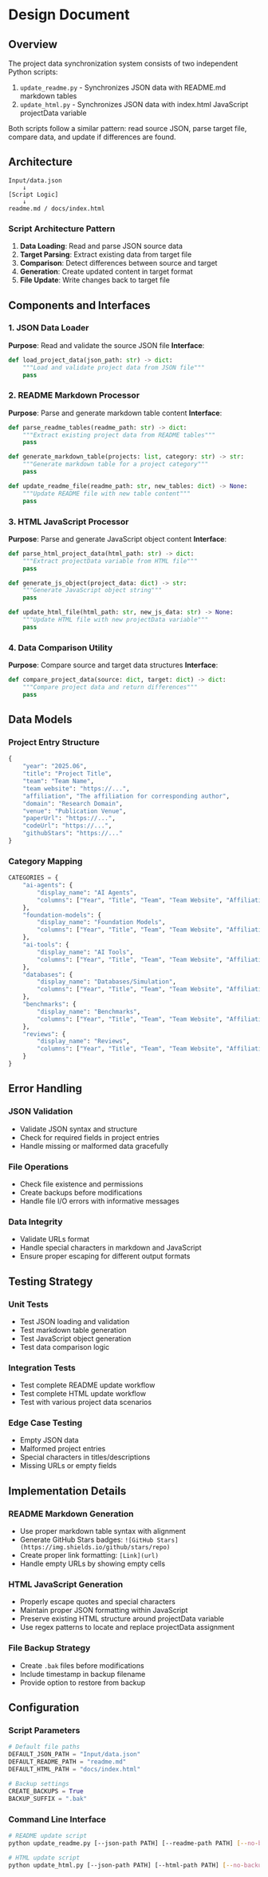 # Design Document

## Overview

The project data synchronization system consists of two independent Python scripts:
1. `update_readme.py` - Synchronizes JSON data with README.md markdown tables
2. `update_html.py` - Synchronizes JSON data with index.html JavaScript projectData variable

Both scripts follow a similar pattern: read source JSON, parse target file, compare data, and update if differences are found.

## Architecture

```
Input/data.json
    ↓
[Script Logic]
    ↓
readme.md / docs/index.html
```

### Script Architecture Pattern
1. **Data Loading**: Read and parse JSON source data
2. **Target Parsing**: Extract existing data from target file
3. **Comparison**: Detect differences between source and target
4. **Generation**: Create updated content in target format
5. **File Update**: Write changes back to target file

## Components and Interfaces

### 1. JSON Data Loader
**Purpose**: Read and validate the source JSON file
**Interface**:
```python
def load_project_data(json_path: str) -> dict:
    """Load and validate project data from JSON file"""
    pass
```

### 2. README Markdown Processor
**Purpose**: Parse and generate markdown table content
**Interface**:
```python
def parse_readme_tables(readme_path: str) -> dict:
    """Extract existing project data from README tables"""
    pass

def generate_markdown_table(projects: list, category: str) -> str:
    """Generate markdown table for a project category"""
    pass

def update_readme_file(readme_path: str, new_tables: dict) -> None:
    """Update README file with new table content"""
    pass
```

### 3. HTML JavaScript Processor
**Purpose**: Parse and generate JavaScript object content
**Interface**:
```python
def parse_html_project_data(html_path: str) -> dict:
    """Extract projectData variable from HTML file"""
    pass

def generate_js_object(project_data: dict) -> str:
    """Generate JavaScript object string"""
    pass

def update_html_file(html_path: str, new_js_data: str) -> None:
    """Update HTML file with new projectData variable"""
    pass
```

### 4. Data Comparison Utility
**Purpose**: Compare source and target data structures
**Interface**:
```python
def compare_project_data(source: dict, target: dict) -> dict:
    """Compare project data and return differences"""
    pass
```

## Data Models

### Project Entry Structure
```python
{
    "year": "2025.06",
    "title": "Project Title",
    "team": "Team Name",
    "team website": "https://...",
    "affiliation", "The affiliation for corresponding author",
    "domain": "Research Domain",
    "venue": "Publication Venue",
    "paperUrl": "https://...",
    "codeUrl": "https://...",
    "githubStars": "https://..."
}
```

### Category Mapping
```python
CATEGORIES = {
    "ai-agents": {
        "display_name": "AI Agents",
        "columns": ["Year", "Title", "Team", "Team Website", "Affiliation", "Domain", "Venue", "Paper URL", "Code URL", "GitHub Stars"]
    },
    "foundation-models": {
        "display_name": "Foundation Models", 
        "columns": ["Year", "Title", "Team", "Team Website", "Affiliation", "Domain", "Venue", "Paper URL", "Code URL", "GitHub Stars"]
    },
    "ai-tools": {
        "display_name": "AI Tools",
        "columns": ["Year", "Title", "Team", "Team Website", "Affiliation", "Domain", "Venue", "Paper URL", "Code URL", "GitHub Stars"]
    },
    "databases": {
        "display_name": "Databases/Simulation",
        "columns": ["Year", "Title", "Team", "Team Website", "Affiliation", "Domain", "Venue", "Paper URL", "Code URL", "GitHub Stars"]
    },
    "benchmarks": {
        "display_name": "Benchmarks",
        "columns": ["Year", "Title", "Team", "Team Website", "Affiliation", "Domain", "Venue", "Paper URL", "Code URL", "GitHub Stars"]
    },
    "reviews": {
        "display_name": "Reviews",
        "columns": ["Year", "Title", "Team", "Team Website", "Affiliation", "Domain", "Venue", "Paper URL", "Code URL", "GitHub Stars"]
    }
}
```

## Error Handling

### JSON Validation
- Validate JSON syntax and structure
- Check for required fields in project entries
- Handle missing or malformed data gracefully

### File Operations
- Check file existence and permissions
- Create backups before modifications
- Handle file I/O errors with informative messages

### Data Integrity
- Validate URLs format
- Handle special characters in markdown and JavaScript
- Ensure proper escaping for different output formats

## Testing Strategy

### Unit Tests
- Test JSON loading and validation
- Test markdown table generation
- Test JavaScript object generation
- Test data comparison logic

### Integration Tests
- Test complete README update workflow
- Test complete HTML update workflow
- Test with various project data scenarios

### Edge Case Testing
- Empty JSON data
- Malformed project entries
- Special characters in titles/descriptions
- Missing URLs or empty fields

## Implementation Details

### README Markdown Generation
- Use proper markdown table syntax with alignment
- Generate GitHub Stars badges: `![GitHub Stars](https://img.shields.io/github/stars/repo)`
- Create proper link formatting: `[Link](url)`
- Handle empty URLs by showing empty cells

### HTML JavaScript Generation
- Properly escape quotes and special characters
- Maintain proper JSON formatting within JavaScript
- Preserve existing HTML structure around projectData variable
- Use regex patterns to locate and replace projectData assignment

### File Backup Strategy
- Create `.bak` files before modifications
- Include timestamp in backup filename
- Provide option to restore from backup

## Configuration

### Script Parameters
```python
# Default file paths
DEFAULT_JSON_PATH = "Input/data.json"
DEFAULT_README_PATH = "readme.md" 
DEFAULT_HTML_PATH = "docs/index.html"

# Backup settings
CREATE_BACKUPS = True
BACKUP_SUFFIX = ".bak"
```

### Command Line Interface
```bash
# README update script
python update_readme.py [--json-path PATH] [--readme-path PATH] [--no-backup]

# HTML update script  
python update_html.py [--json-path PATH] [--html-path PATH] [--no-backup]
```